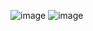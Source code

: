 ![image](https://github.com/user-attachments/assets/6d23f366-19f7-4d75-9674-ccda2b8d6432)
![image](https://github.com/user-attachments/assets/5877714f-f1ef-43f8-b5d2-f067799fa7c3)


